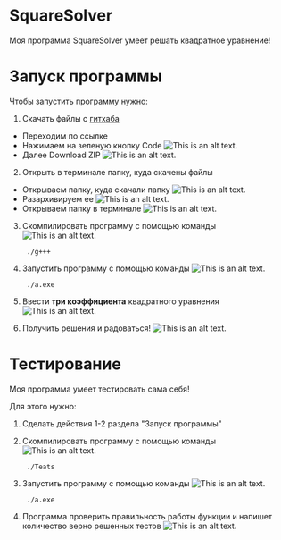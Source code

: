 # **SquareSolver**

Моя программа SquareSolver умеет решать квадратное уравнение! 

# Запуск программы
Чтобы запустить программу нужно: 
1. Скачать файлы с [гитхаба](https://github.com/ludmilastemp/SquareSolver)

* Переходим по ссылке
* Нажимаем на зеленую кнопку Code
![This is an alt text.](1.png)
* Далее Download ZIP
![This is an alt text.](2.png)

2. Открыть в терминале папку, куда скачены файлы

* Открываем папку, куда скачали папку
![This is an alt text.](3.png)
* Разархивируем ее
![This is an alt text.](4.png)
* Открываем папку в терминале
![This is an alt text.](5.png)

3. Скомпилировать программу с помощью команды
![This is an alt text.](6.png)

        ./g+++

4. Запустить программу с помощью команды 
![This is an alt text.](7.png)

        ./a.exe

5. Ввести __три коэффициента__ квадратного уравнения 
![This is an alt text.](8.png)
6. Получить решения и радоваться!
![This is an alt text.](9.png)


# Тестирование 

Моя программа умеет тестировать сама себя!

Для этого нужно:
1. Сделать действия 1-2 раздела "Запуск программы" 
2. Скомпилировать программу с помощью команды
![This is an alt text.](test1.png)

        ./Teats

3. Запустить программу с помощью команды 
![This is an alt text.](test2.png)

        ./a.exe

4. Программа проверить правильность работы функции и напишет количество верно решенных тестов
![This is an alt text.](test3.png)
